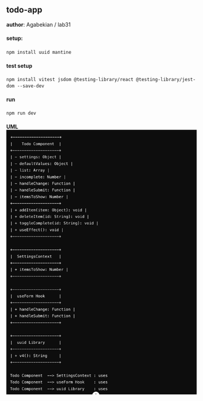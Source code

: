 ## todo-app 

 **author**: Agabekian
 / lab31
#### setup:
`npm install uuid mantine`
####  test setup 
`npm install vitest jsdom @testing-library/react @testing-library/jest-dom --save-dev`

#### run 
`npm run dev`
#### UML![uml.png](uml.png)